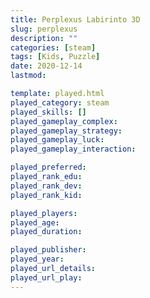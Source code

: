 ```yaml
---
title: Perplexus Labirinto 3D
slug: perplexus
description: ""
categories: [steam]
tags: [Kids, Puzzle]
date: 2020-12-14
lastmod: 

template: played.html
played_category: steam
played_skills: []
played_gameplay_complex: 
played_gameplay_strategy: 
played_gameplay_luck: 
played_gameplay_interaction: 

played_preferred: 
played_rank_edu: 
played_rank_dev: 
played_rank_kid: 

played_players: 
played_age: 
played_duration: 

played_publisher: 
played_year: 
played_url_details: 
played_url_play: 
---
```

